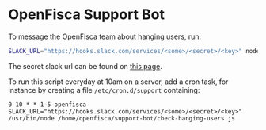 # OpenFisca Support Bot

To message the OpenFisca team about hanging users, run:

```sh
SLACK_URL="https://hooks.slack.com/services/<some>/<secret>/<key>" node check-hanging-users.js
```

The secret slack url can be found on [this page](https://openfisca.slack.com/services/B7ELMHLT0).

To run this script everyday at 10am on a server, add a cron task, for instance by creating a file `/etc/cron.d/support` containing:

```
0 10 * * 1-5 openfisca SLACK_URL="https://hooks.slack.com/services/<some>/<secret>/<key>" /usr/bin/node /home/openfisca/support-bot/check-hanging-users.js
```

